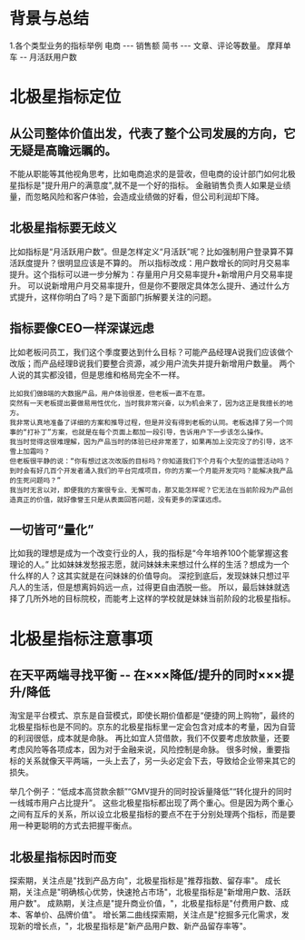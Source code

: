 # 背景与总结
1.各个类型业务的指标举例
电商 --- 销售额
简书 --- 文章、评论等数量。
摩拜单车 -- 月活跃用户数

# 北极星指标定位
## 从公司整体价值出发，代表了整个公司发展的方向，它无疑是高瞻远瞩的。
不能从职能等其他视角思考，比如电商追求的是营收，但电商的设计部门如何北极星指标是"提升用户的满意度",就不是一个好的指标。
金融销售负责人如果是业绩量，而忽略风险和客户体验，会造成业绩做的好看，但公司利润却下降。

## 北极星指标要无歧义
比如指标是“月活跃用户数”。但是怎样定义“月活跃”呢？比如强制用户登录算不算活跃度提升？很明显应该是不算的。
所以指标改成：用户数增长的同时月交易率提升。这个指标可以进一步分解为：存量用户月交易率提升+新增用户月交易率提升。
可以说新增用户月交易率提升，但是你不要限定具体怎么提升、通过什么方式提升，这样你明白了吗？是下面部门拆解要关注的问题。

## 指标要像CEO一样深谋远虑
比如老板问员工，我们这个季度要达到什么目标？可能产品经理A说我们应该做个改版；而产品经理B说我们要整合资源，减少用户流失并提升新增用户数量。
两个人说的其实都没错，但是思维和格局完全不一样。

	
	比如我们做B端的大数据产品，用户体验很差，但老板一直不在意。
	突然有一天老板提出要做易用性优化，当时我非常兴奋，以为机会来了，因为这正是我擅长的地方。
	我非常认真地准备了详细的方案和推导过程，但是并没有得到老板的认同。老板选择了另一个同事的“打补丁”方案，也就是在每个页面上都加一段引导，告诉用户下一步该怎么操作。
	我当时觉得这很难理解，因为产品当时的体验已经非常差了，如果再加上没完没了的引导，这不雪上加霜吗？
	但老板很平静的说：“你有想过这次改版的目标吗？你知道我们下个月有个大型的运营活动吗？到时会有好几百个开发者涌入我们的平台完成项目，你的方案一个月能开发完吗？能解决我产品的生死问题吗？”
	我当时无言以对，即便我的方案很专业、无懈可击，那又能怎样呢？它无法在当前阶段为产品创造真正的价值，就好像誉王只是从表面回答问题，没有更多的深谋远虑。

## 一切皆可“量化”
比如我的理想是成为一个改变行业的人，我的指标是“今年培养100个能掌握这套理论的人。”
比如妹妹发愁报志愿，就问妹妹未来想过什么样的生活？想成为一个什么样的人？这其实就是在问妹妹的价值导向。
深挖到底后，发现妹妹只想过平凡人的生活，但是想离妈妈远一点，过得更自由洒脱一些。
所以，最后妹妹就选择了几所外地的目标院校，而能考上这样的学校就是妹妹当前阶段的北极星指标。

# 北极星指标注意事项
## 在天平两端寻找平衡 -- 在×××降低/提升的同时×××提升/降低
淘宝是平台模式、京东是自营模式，即使长期价值都是“便捷的网上购物”，最终的北极星指标也是不同的。京东的北极星指标里一定会包含对成本的考量，因为自营的利润很低，成本就是命脉。
再比如宜人贷借款，我们不仅要考虑放款量，还要考虑风险等各项成本，因为对于金融来说，风险控制是命脉。
很多时候，重要指标的关系就像天平两端，一头上去了，另一头必定会下去，导致给企业带来其它的损失。

举几个例子：“低成本高贷款余额”“GMV提升的同时投诉量降低”“转化提升的同时一线城市用户占比提升”。
这些北极星指标都出现了两个重心。但是因为两个重心之间有互斥的关系，所以设立北极星指标的要点不在于分别处理两个指标，而是要用一种更聪明的方式去把握平衡点。

## 北极星指标因时而变
探索期，关注点是"找到产品方向"，北极星指标是"推荐指数、留存率"。
成长期，关注点是"明确核心优势，快速抢占市场"，北极星指标是"新增用户数、活跃用户数"。
成熟期，关注点是"提升商业价值，"，北极星指标是"付费用户数、成本、客单价、品牌价值"。
增长第二曲线探索期，关注点是"挖掘多元化需求，发现新的增长点，"，北极星指标是"新产品用户数、新产品留存率等"。
